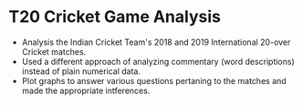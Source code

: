 # T20 Cricket Game Analysis

* Analysis the Indian Cricket Team's 2018 and 2019 International 20-over Cricket matches. 
* Used a different approach of analyzing commentary (word descriptions) instead of plain numerical data. 
* Plot graphs to answer various questions pertaning to the matches and made the appropriate intferences. 
